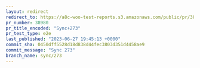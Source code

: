 ```yaml
---
layout: redirect
redirect_to: https://a8c-woo-test-reports.s3.amazonaws.com/public/pr/38980/e2e/index.html
pr_number: 38980
pr_title_encoded: "Sync+273"
pr_test_type: e2e
last_published: "2023-06-27 19:45:13 +0000"
commit_sha: 0450dff5528d18d838d44fec3803d351d4458ae9
commit_message: "Sync 273"
branch_name: sync/273
---
```

